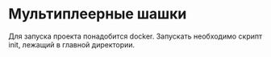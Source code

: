 # Мультиплеерные шашки

Для запуска проекта понадобится docker. Запускать необходимо скрипт init, лежащий в главной директории. 